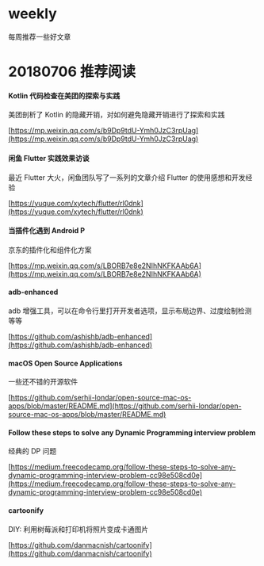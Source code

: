 # weekly
每周推荐一些好文章


# 20180706 推荐阅读

#### Kotlin 代码检查在美团的探索与实践

美团剖析了 Kotlin 的隐藏开销，对如何避免隐藏开销进行了探索和实践

[https://mp.weixin.qq.com/s/b9Dp9tdU-Ymh0JzC3rpUag](https://mp.weixin.qq.com/s/b9Dp9tdU-Ymh0JzC3rpUag)

#### 闲鱼 Flutter 实践效果访谈

最近 Flutter 大火，闲鱼团队写了一系列的文章介绍 Flutter 的使用感想和开发经验

[https://yuque.com/xytech/flutter/rl0dnk](https://yuque.com/xytech/flutter/rl0dnk)

#### 当插件化遇到 Android P

京东的插件化和组件化方案

[https://mp.weixin.qq.com/s/LBORB7e8e2NIhNKFKAAb6A](https://mp.weixin.qq.com/s/LBORB7e8e2NIhNKFKAAb6A)

#### adb-enhanced

adb 增强工具，可以在命令行里打开开发者选项，显示布局边界、过度绘制检测等等

[https://github.com/ashishb/adb-enhanced](https://github.com/ashishb/adb-enhanced)

#### macOS Open Source Applications

一些还不错的开源软件

[https://github.com/serhii-londar/open-source-mac-os-apps/blob/master/README.md](https://github.com/serhii-londar/open-source-mac-os-apps/blob/master/README.md)

#### Follow these steps to solve any Dynamic Programming interview problem

经典的 DP 问题

[https://medium.freecodecamp.org/follow-these-steps-to-solve-any-dynamic-programming-interview-problem-cc98e508cd0e](https://medium.freecodecamp.org/follow-these-steps-to-solve-any-dynamic-programming-interview-problem-cc98e508cd0e)

#### cartoonify

DIY: 利用树莓派和打印机将照片变成卡通图片

[https://github.com/danmacnish/cartoonify](https://github.com/danmacnish/cartoonify)